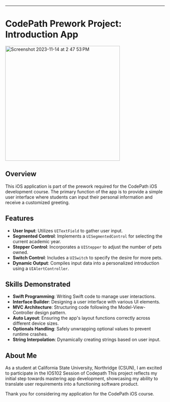
---

# CodePath Prework Project: Introduction App
<img width="362" alt="Screenshot 2023-11-14 at 2 47 53 PM" src="https://github.com/Stp155906/CodePath-IOS102-Prework/assets/71754706/3892a1ab-2398-4ff4-93f5-a5f02e83cccc">

## Overview

This iOS application is part of the prework required for the CodePath iOS development course. The primary function of the app is to provide a simple user interface where students can input their personal information and receive a customized greeting.

## Features

- **User Input**: Utilizes `UITextField` to gather user input.
- **Segmented Control**: Implements a `UISegmentedControl` for selecting the current academic year.
- **Stepper Control**: Incorporates a `UIStepper` to adjust the number of pets owned.
- **Switch Control**: Includes a `UISwitch` to specify the desire for more pets.
- **Dynamic Output**: Compiles input data into a personalized introduction using a `UIAlertController`.

## Skills Demonstrated

- **Swift Programming**: Writing Swift code to manage user interactions.
- **Interface Builder**: Designing a user interface with various UI elements.
- **MVC Architecture**: Structuring code following the Model-View-Controller design pattern.
- **Auto Layout**: Ensuring the app's layout functions correctly across different device sizes.
- **Optionals Handling**: Safely unwrapping optional values to prevent runtime crashes.
- **String Interpolation**: Dynamically creating strings based on user input.

## About Me

As a student at California State University, Northridge (CSUN), I am excited to participate in the IOS102 Session of Codepath This project reflects my initial step towards mastering app development, showcasing my ability to translate user requirements into a functioning software product.


Thank you for considering my application for the CodePath iOS course.

